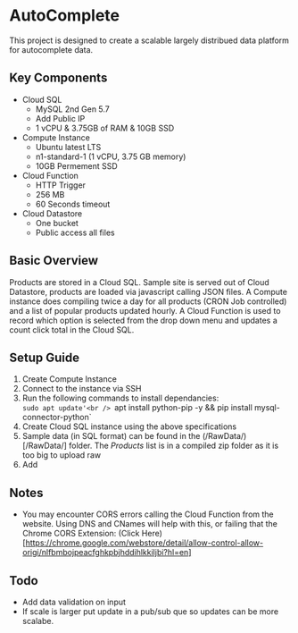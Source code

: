 # AutoComplete

This project is designed to create a scalable largely distribued data platform for autocomplete data.

## Key Components
* Cloud SQL
  * MySQL 2nd Gen 5.7
  * Add Public IP
  * 1 vCPU & 3.75GB of RAM & 10GB SSD
* Compute Instance
  * Ubuntu latest LTS
  * n1-standard-1 (1 vCPU, 3.75 GB memory)
  * 10GB Permement SSD
* Cloud Function
  * HTTP Trigger
  * 256 MB
  * 60 Seconds timeout
* Cloud Datastore
  * One bucket
  * Public access all files
 
## Basic Overview
Products are stored in a Cloud SQL. Sample site is served out of Cloud Datastore, products are loaded via javascript calling JSON files. A Compute instance does compiling twice a day for all products (CRON Job controlled) and a list of popular products updated hourly. A Cloud Function is used to record which option is selected from the drop down menu and updates a count click total in the Cloud SQL.

## Setup Guide
1. Create Compute Instance
  1. Connect to the instance via SSH
  2. Run the following commands to install dependancies: <br />
     `sudo apt update'<br />
	 `apt install python-pip -y && pip install mysql-connector-python`
2. Create Cloud SQL instance using the above specifications
  1. Sample data (in SQL format) can be found in the (/RawData/)[/RawData/] folder. The *Products* list is in a compiled zip folder as it is too big to upload raw
  2. Add

  
## Notes
* You may encounter CORS errors calling the Cloud Function from the website. Using DNS and CNames will help with this, or failing that the Chrome CORS Extension: (Click Here)[https://chrome.google.com/webstore/detail/allow-control-allow-origi/nlfbmbojpeacfghkpbjhddihlkkiljbi?hl=en]

## Todo
* Add data validation on input
* If scale is larger put update in a pub/sub que so updates can be more scalabe.